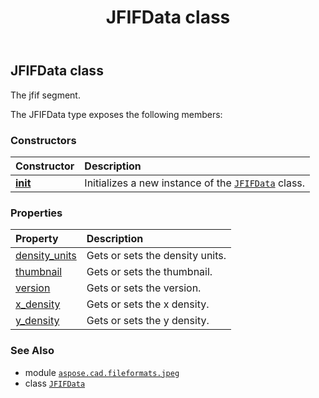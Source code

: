 ﻿---
title: JFIFData class
second_title: Aspose.CAD for Python via .NET API References
description: 
type: docs
weight: 10
url: /aspose.cad.fileformats.jpeg/jfifdata/
is_root: false
---

## JFIFData class

The jfif segment.



The JFIFData type exposes the following members:

### Constructors
| Constructor | Description |
| :- | :- |
| [__init__](/cad/python-net/aspose.cad.fileformats.jpeg/jfifdata/__init__/#) | Initializes a new instance of the [`JFIFData`](/cad/python-net/aspose.cad.fileformats.jpeg/jfifdata) class. |


### Properties
| Property | Description |
| :- | :- |
| [density_units](/cad/python-net/aspose.cad.fileformats.jpeg/jfifdata/density_units) | Gets or sets the density units. |
| [thumbnail](/cad/python-net/aspose.cad.fileformats.jpeg/jfifdata/thumbnail) | Gets or sets the thumbnail. |
| [version](/cad/python-net/aspose.cad.fileformats.jpeg/jfifdata/version) | Gets or sets the version. |
| [x_density](/cad/python-net/aspose.cad.fileformats.jpeg/jfifdata/x_density) | Gets or sets the x density. |
| [y_density](/cad/python-net/aspose.cad.fileformats.jpeg/jfifdata/y_density) | Gets or sets the y density. |



### See Also
* module [`aspose.cad.fileformats.jpeg`](..)
* class [`JFIFData`](/cad/python-net/aspose.cad.fileformats.jpeg/jfifdata)
